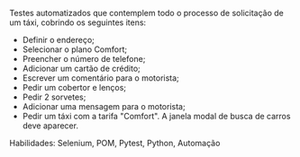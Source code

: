 Testes automatizados que contemplem todo o processo de solicitação de um táxi, cobrindo os seguintes itens:

- Definir o endereço;
- Selecionar o plano Comfort;
- Preencher o número de telefone;
- Adicionar um cartão de crédito;
- Escrever um comentário para o motorista;
- Pedir um cobertor e lenços;
- Pedir 2 sorvetes;
- Adicionar uma mensagem para o motorista;
- Pedir um táxi com a tarifa "Comfort". A janela modal de busca de carros deve aparecer.

Habilidades: Selenium, POM, Pytest, Python, Automação